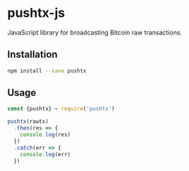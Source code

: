 # pushtx-js

JavaScript library for broadcasting Bitcoin raw transactions.

## Installation

```bash
npm install --save pushtx
```

## Usage

```javascript
const {pushtx} = require('pushtx')

pushtx(rawtx)
  .then(res => {
    console.log(res)
  })
  .catch(err => {
    console.log(err)
  })
```
